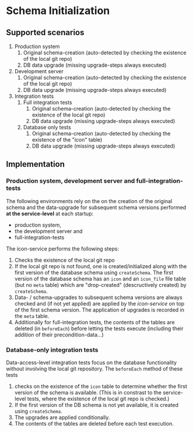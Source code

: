 # Schema Initialization

## Supported scenarios
1. Production system
    1. Original schema-creation (auto-detected by checking the existence of the local git repo)
    1. DB data upgrade (missing upgrade-steps always executed)
1. Development server
    1. Original schema-creation (auto-detected by checking the existence of the local git repo)
    1. DB data upgrade (missing upgrade-steps always executed)
1. Integration tests
    1. Full integration tests
        1. Original schema-creation (auto-detected by checking the existence of the local git repo)
        1. DB data upgrade (missing upgrade-steps always executed)
    1. Database only tests
        1. Original schema-creation (auto-detected by checking the existence of the "icon" table)
        1. DB data upgrade (missing upgrade-steps always executed)

## Implementation

### Production system, development server and full-integration-tests
The following environments rely on the on the creation of the original schema and the data-upgrade for subsequent schema versions performed **at the service-level** at each startup:
* production system,
* the development server and
* full-integration-tests

The icon-service performs the following steps:

1. Checks the existence of the local git repo
1. If the local git repo is not found, one is created/initialized along with the first version of the database schema using `createSchema`. The first version of the database schema has an `icon` and an `icon_file` file table (but no `meta` table) which are "drop-created" (descructively created) by `createSchema`.
1. Data- / schema-upgrades to subsequent schema versions are always checked and (if not yet applied) are applied by the *icon-service* on top of the first schema version. The application of upgrades is recorded in the `meta` table.
1. Additionally for full-integration tests, the contents of the tables are deleted (in `beforeEach`) before letting the tests execute (including their addition of their precondition-data...)

### Database-only integration tests
Data-access-level integration tests focus on the database functionality without involving the local git repository. The `beforeEach` method of these tests
1. checks on the existence of the `icon` table to determine whether the first version of the schema is available. (This is in constrast to the service-level tests, where the existence of the local git repo is checked.)
1. If the first version of the DB schema is not yet available, it is created using `createSchema`.
1. The upgrades are applied conditionally.
1. The contents of the tables are deleted before each test execution.